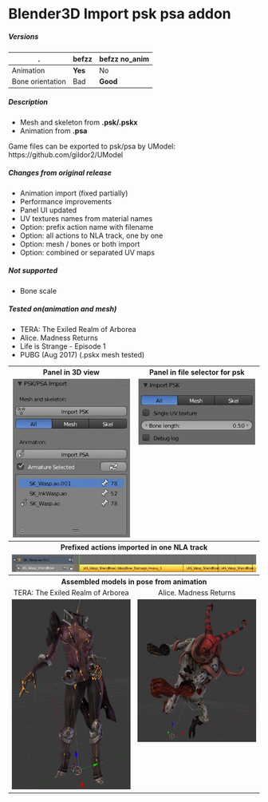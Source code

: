 Blender3D Import psk psa addon
========================

<h5>Versions</h5>

. | befzz | befzz no_anim
------------ | ------ | -------
Animation | **Yes** | No
Bone orientation | Bad | **Good**

<h5>Description</h5>
<ul>
<li>Mesh and skeleton from <b>.psk/.pskx</b></li>
<li>Animation from <b>.psa</b></li>
</ul>
Game files can be exported to psk/psa by UModel: 
https://github.com/gildor2/UModel
<h5>Changes from original release</h5>
<ul>
<li>Animation import (fixed partially)</li>
<li>Performance improvements</li>
<li>Panel UI updated</li>
<li>UV textures names from material names</li>
<li>Option: prefix action name with filename</li>
<li>Option: all actions to NLA track, one by one</li>
<li>Option: mesh / bones or both import</li>
<li>Option: combined or separated UV maps</li>
</ul>
<h5>Not supported</h5>
<ul>
<li>Bone scale</li>
</ul>
</ul>
<h5>Tested on(animation and mesh)</h5>
<ul>
<li>TERA: The Exiled Realm of Arborea</li>
<li>Alice. Madness Returns</li>
<li>Life is Strange - Episode 1</li>
<li>PUBG (Aug 2017) (.pskx mesh tested)</li>
</ul>

<table><tbody>
<tr><th> Panel in 3D view </th><th> Panel in file selector for psk </th></tr>
<tr>
<td valign="top" align="center"><img alt="[Panel in 3D view]" src="https://github.com/Befzz/blender3d_import_psk_psa/blob/master/imgs/panel.jpg"/></td>
<td valign="top" align="center"><img alt="[Panel in file selector]" src="https://github.com/Befzz/blender3d_import_psk_psa/blob/master/imgs/psk_file_options.jpg"/></td>
</tr>
<tr><th colspan="2">Prefixed actions imported in one NLA track</th></tr>
<tr><td colspan="2" valign="top" align="center"><img alt="[Panel in 3D view]" src="https://github.com/Befzz/blender3d_import_psk_psa/blob/master/imgs/nla_track.jpg"/>
</td></tr>
<tr><th colspan="2">Assembled models in pose from animation</th></tr>
<tr><td align="center">TERA: The Exiled Realm of Arborea</td><td align="center">Alice. Madness Returns</td></tr>
<tr><td valign="top"><img alt="[TERA: The Exiled Realm of Arborea]" src="https://github.com/Befzz/blender3d_import_psk_psa/blob/master/imgs/tera_test.jpg"/></td>
<td valign="top"><img alt="[Alice. Madness Returns]" src="https://github.com/Befzz/blender3d_import_psk_psa/blob/master/imgs/alice_test.jpg"/></td>
</tr></tbody></table>
